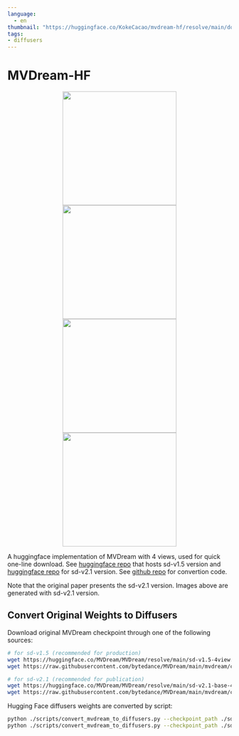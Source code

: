 ```yaml
---
language: 
  - en
thumbnail: "https://huggingface.co/KokeCacao/mvdream-hf/resolve/main/doc/image_1.png"
tags:
- diffusers
---
```


# MVDream-HF

<p align="center">
  <img src="https://huggingface.co/KokeCacao/mvdream-hf/resolve/main/doc/image_0.png" height="256">
  <img src="https://huggingface.co/KokeCacao/mvdream-hf/resolve/main/doc/image_1.png" height="256">
  <img src="https://huggingface.co/KokeCacao/mvdream-hf/resolve/main/doc/image_2.png" height="256">
  <img src="https://huggingface.co/KokeCacao/mvdream-hf/resolve/main/doc/image_3.png" height="256">
</p>

A huggingface implementation of MVDream with 4 views, used for quick one-line download. See [huggingface repo](https://huggingface.co/KokeCacao/mvdream-hf/tree/main) that hosts sd-v1.5 version and [huggingface repo](https://huggingface.co/KokeCacao/mvdream-base-hf) for sd-v2.1 version. See [github repo](https://github.com/KokeCacao/mvdream-hf) for convertion code.

Note that the original paper presents the sd-v2.1 version. Images above are generated with sd-v2.1 version.

## Convert Original Weights to Diffusers

Download original MVDream checkpoint through one of the following sources:

```bash
# for sd-v1.5 (recommended for production)
wget https://huggingface.co/MVDream/MVDream/resolve/main/sd-v1.5-4view.pt
wget https://raw.githubusercontent.com/bytedance/MVDream/main/mvdream/configs/sd-v1.yaml

# for sd-v2.1 (recommended for publication)
wget https://huggingface.co/MVDream/MVDream/resolve/main/sd-v2.1-base-4view.pt
wget https://raw.githubusercontent.com/bytedance/MVDream/main/mvdream/configs/sd-v2-base.yaml
```

Hugging Face diffusers weights are converted by script:
```bash
python ./scripts/convert_mvdream_to_diffusers.py --checkpoint_path ./sd-v1.5-4view.pt --dump_path . --original_config_file ./sd-v1.yaml --test
python ./scripts/convert_mvdream_to_diffusers.py --checkpoint_path ./sd-v2.1-base-4view.pt --dump_path . --original_config_file ./sd-v2-base.yaml --test
```

